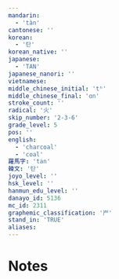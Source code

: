 ```yaml
---
mandarin:
  - 'tàn'
cantonese: ''
korean:
  - '탄'
korean_native: ''
japanese:
  - 'TAN'
japanese_nanori: ''
vietnamese:
middle_chinese_initial: 'tʰ'
middle_chinese_final: 'ɑn'
stroke_count: ''
radical: '火'
skip_number: '2-3-6'
grade_level: 5
pos: ''
english:
  - 'charcoal'
  - 'coal'
羅馬字: 'tan'
韓文: '탄'
joyo_level: ''
hsk_level: ''
hanmun_edu_level: ''
danayo_id: 5136
mc_id: 2311
graphemic_classification: '屵'
stand_in: 'TRUE'
aliases:
---
```


# Notes
